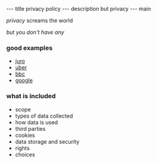 --- title
privacy policy
--- description
but privacy
--- main


_privacy_ screams the world

_but you don't have any_

### good examples

- [juro](https://juro.com/policy.html)
- [uber](https://privacy.uber.com/policy)
- [bbc](https://www.bbc.co.uk/usingthebbc/privacy/)
- [google](https://policies.google.com/privacy)

### what is included

- scope
- types of data collected
- how data is used
- third parties
- cookies
- data storage and security
- rights
- choices
